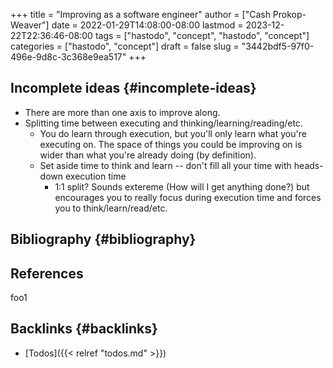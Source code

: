 +++
title = "Improving as a software engineer"
author = ["Cash Prokop-Weaver"]
date = 2022-01-29T14:08:00-08:00
lastmod = 2023-12-22T22:36:46-08:00
tags = ["hastodo", "concept", "hastodo", "concept"]
categories = ["hastodo", "concept"]
draft = false
slug = "3442bdf5-97f0-496e-9d8c-3c368e9ea517"
+++

## Incomplete ideas {#incomplete-ideas}

-   There are more than one axis to improve along.
-   Splitting time between executing and thinking/learning/reading/etc.
    -   You do learn through execution, but you'll only learn what you're executing on. The space of things you could be improving on is wider than what you're already doing (by definition).
    -   Set aside time to think and learn -- don't fill all your time with heads-down execution time
        -   1:1 split? Sounds extereme (How will I get anything done?) but encourages you to really focus during execution time and forces you to think/learn/read/etc.


## Bibliography {#bibliography}

## References

<style>.csl-entry{text-indent: -1.5em; margin-left: 1.5em;}</style><div class="csl-bib-body">
</div>

foo1


## Backlinks {#backlinks}

-   [Todos]({{< relref "todos.md" >}})
